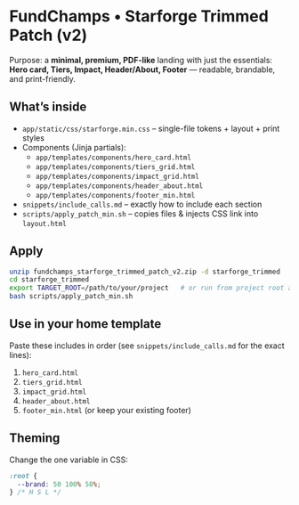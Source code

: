 # FundChamps • Starforge Trimmed Patch (v2)

Purpose: a **minimal, premium, PDF-like** landing with just the essentials:
**Hero card, Tiers, Impact, Header/About, Footer** — readable, brandable, and print-friendly.

## What’s inside

- `app/static/css/starforge.min.css` – single-file tokens + layout + print styles
- Components (Jinja partials):
  - `app/templates/components/hero_card.html`
  - `app/templates/components/tiers_grid.html`
  - `app/templates/components/impact_grid.html`
  - `app/templates/components/header_about.html`
  - `app/templates/components/footer_min.html`
- `snippets/include_calls.md` – exactly how to include each section
- `scripts/apply_patch_min.sh` – copies files & injects CSS link into `layout.html`

## Apply

```bash
unzip fundchamps_starforge_trimmed_patch_v2.zip -d starforge_trimmed
cd starforge_trimmed
export TARGET_ROOT=/path/to/your/project   # or run from project root and omit
bash scripts/apply_patch_min.sh
```

## Use in your home template

Paste these includes in order (see `snippets/include_calls.md` for the exact lines):

1. `hero_card.html`
2. `tiers_grid.html`
3. `impact_grid.html`
4. `header_about.html`
5. `footer_min.html` (or keep your existing footer)

## Theming

Change the one variable in CSS:

```css
:root {
  --brand: 50 100% 58%;
} /* H S L */
```
